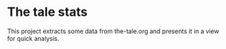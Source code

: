 The tale stats
====================

This project extracts some data from the-tale.org and presents it in a view for quick analysis. 
